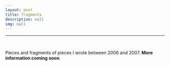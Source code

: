 ```yaml
---
layout: post
title: fragmenta
description: null
img: null
---
```


***

<br/>

Pieces and fragments of pieces I wrote between 2006 and 2007. **More information coming soon**.
